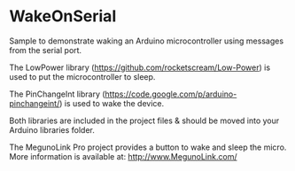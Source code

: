 WakeOnSerial
============
Sample to demonstrate waking an Arduino microcontroller using messages from the serial port. 

The LowPower library (https://github.com/rocketscream/Low-Power) is used to put the microcontroller to sleep. 

The PinChangeInt library (https://code.google.com/p/arduino-pinchangeint/) is used to wake the device. 

Both libraries are included in the project files & should be moved into your Arduino libraries folder. 

The MegunoLink Pro project provides a button to wake and sleep the micro. More information is available at: http://www.MegunoLink.com/
